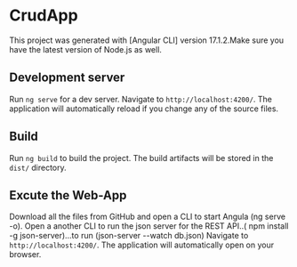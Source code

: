 # CrudApp

This project was generated with [Angular CLI] version  17.1.2.Make sure you have the latest version of Node.js as well.

## Development server

Run `ng serve` for a dev server. Navigate to `http://localhost:4200/`. The application will automatically reload if you change any of the source files.

## Build

Run `ng build` to build the project. The build artifacts will be stored in the `dist/` directory.

## Excute the Web-App 

Download all the files from GitHub and open a CLI to start Angula (ng serve -o). 
Open a another CLI to run the json server for the REST API..( npm install -g json-server)...to run (json-server --watch db.json) 
Navigate to `http://localhost:4200/`. The application will automatically open on your browser.



